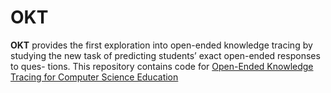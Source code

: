 # OKT

**OKT** provides the first exploration into open-ended knowledge tracing by studying the new task of predicting students’ exact open-ended responses to ques-
tions. This repository contains code for [Open-Ended Knowledge Tracing for Computer Science Education](https://arxiv.org/abs/2203.03716)
